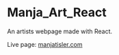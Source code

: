 # Manja_Art_React

An artists webpage made with React.

Live page: [manjatisler.com](https://www.manjatsiler.com)
